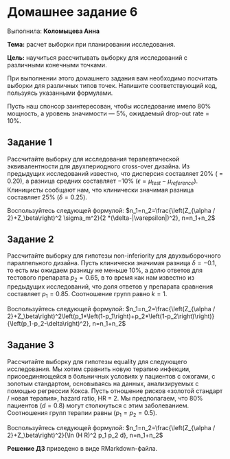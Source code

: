 # Домашнее задание 6
Выполнила: **Коломыцева Анна**

**Тема:** расчет выборки при планировании исследования.

**Цель:** научиться рассчитывать выборку для исследований с различными конечными точками.

При выполнении этого домашнего задания вам необходимо посчитать выборки для различных типов точек. Напишите соответствующий код, пользуясь указанными формулами.

Пусть наш спонсор заинтересован, чтобы исследование имело 80% мощность, а уровень значимости — 5%, ожидаемый drop-out rate = 10%.

## Задание 1
Рассчитайте выборку для исследования терапевтической эквивалентности для двухпериодного cross-over дизайна. Из предыдущих исследований известно, что дисперсия составляет 20% ( = 0.20), а разница средних составляет −10% ($\epsilon = \mu_{test} - \mu_{reference}$). Клиницисты сообщают нам, что клинически значимая разница составляет 25% ($\delta = 0.25$).

Воспользуйтесь следующей формулой:
$n_1=n_2=\frac{\left(Z_{\alpha / 2}+Z_\beta\right)^2 \sigma_m^2}{2 *(\delta-|\varepsilon|)^2}, n=n_1+n_2$

## Задание 2
Рассчитайте выборку для гипотезы non-inferiority для двухвыборочного параллельного дизайна. Пусть клинически значимая разница $\delta = -0.1$, то есть мы ожидаем разницу не меньше 10%, а долю ответов для тестового препарата $p_2 = 0.65$, в то время как нам известно из предыдущих исследований, что доля ответов у препарата сравнения составляет $p_1 = 0.85$. Соотношение групп равно $k = 1$.

Воспользуйтесь следующей формулой:
$n_1=n_2=\frac{\left(Z_{\alpha / 2}+Z_\beta\right)^2\left(p_1*\left(1-p_1\right)+p_2*\left(1-p_2\right)\right)}{\left(p_1-p_2-\delta\right)^2}, n=n_1+n_2$

## Задание 3
Рассчитайте выборку для гипотезы equality для следующего исследования. Мы хотим сравнить новую терапию инфекции, присоединяющейся в больничных условиях у пациентов с ожогами, с золотым стандартом, основываясь на данных, анализируемых с помощью регрессии Кокса. Пусть отношение рисков «золотой стандарт / новая терапия», hazard ratio, HR = 2. Мы предполагаем, что 80% пациентов ($d = 0.8$) могут столкнуться с этим заболеванием. Соотношения групп терапии равны ($p_1=p_2=0.5$).

Воспользуйтесь следующей формулой:
$n_1=n_2=\frac{\left(Z_{\alpha / 2}+Z_\beta\right)^2}{\ln (H R)^2 p_1 p_2 d}, n=n_1+n_2$

**Решение ДЗ** приведено в виде RMarkdown-файла.
